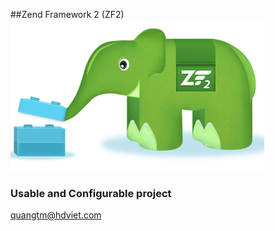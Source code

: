 ##Zend Framework 2 (ZF2)
![ZF2 logo](/images/zend_framework2_layout.png)
### Usable and Configurable project
<quangtm@hdviet.com>